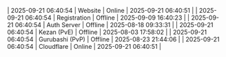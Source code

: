 | 2025-09-21 06:40:54 | Website | Online | 2025-09-21 06:40:51 |
| 2025-09-21 06:40:54 | Registration | Offline | 2025-09-09 16:40:23 |
| 2025-09-21 06:40:54 | Auth Server | Offline | 2025-08-18 09:33:31 |
| 2025-09-21 06:40:54 | Kezan (PvE) | Offline | 2025-08-03 17:58:02 |
| 2025-09-21 06:40:54 | Gurubashi (PvP) | Offline | 2025-08-23 21:44:06 |
| 2025-09-21 06:40:54 | Cloudflare | Online | 2025-09-21 06:40:51 |
